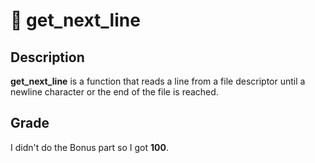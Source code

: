 # 📜 get_next_line

## Description
**get_next_line** is a function that reads a line from a file descriptor until a newline character or the end of the file is reached.

## Grade
I didn't do the Bonus part so I got **100**.
